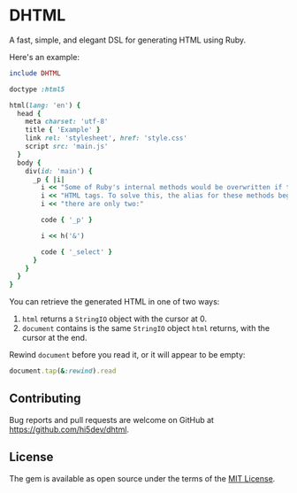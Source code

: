 # DHTML

A fast, simple, and elegant DSL for generating HTML using Ruby.

Here's an example:

```ruby
include DHTML

doctype :html5

html(lang: 'en') {
  head {
    meta charset: 'utf-8'
    title { 'Example' }
    link rel: 'stylesheet', href: 'style.css'
    script src: 'main.js'
  }
  body {
    div(id: 'main') {
      _p { |i|
        i << "Some of Ruby's internal methods would be overwritten if this library added a method for all the "
        i << "HTML tags. To solve this, the alias for these methods begins with an underscore. At present, "
        i << "there are only two:"

        code { '_p' }

        i << h('&')

        code { '_select' }
      }
    }
  }
}
```

You can retrieve the generated HTML in one of two ways:

1. `html` returns a `StringIO` object with the cursor at 0.
2. `document` contains is the same `StringIO` object `html` returns, with the cursor at the end.

Rewind `document` before you read it, or it will appear to be empty:

```ruby
document.tap(&:rewind).read
```

## Contributing

Bug reports and pull requests are welcome on GitHub at https://github.com/hi5dev/dhtml.

## License

The gem is available as open source under the terms of the [MIT License](https://opensource.org/licenses/MIT).
